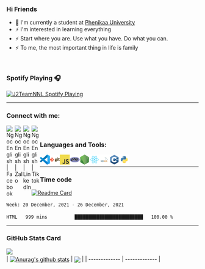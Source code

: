 ### Hi Friends

- 🔭 I'm currently a student at [Phenikaa University]
- ⚡ I'm interested in learning everything 
- ⚡ Start where you are. Use what you have. Do what you can.
- ⚡ To me, the most important thing in life is family

<br />

### Spotify Playing 🎧
[<img src="https://spotify-playing-git-master.j2teamnnl.vercel.app/api/spotify-playing" alt="J2TeamNNL Spotify Playing" width="350" />](https://open.spotify.com/user/31ncivibv3phbekrh3ttbnb7c5qy)



---


### Connect with me:
[<img align="left" alt="NgocEnglish | Facebook" width="22px" src="https://upload.wikimedia.org/wikipedia/commons/thumb/1/16/Facebook-icon-1.png/640px-Facebook-icon-1.png" />][facebook]
[
<img align="left" alt="NgocEnglish | Zalo" width="22px" src="https://www.anphatpc.com.vn/template/anphat_2020v2/images/icon-zalo.jpg" />][zalo]
[<img align="left" alt="NgocEnglish | LinkedIn" width="22px" src="https://cdn3.iconfinder.com/data/icons/inficons/512/linkedin.png" />][linkedin]
[<img align="left" alt="NgocEnglish | Tiktok" width="22px" src="https://cdn.cdnlogo.com/logos/t/46/tiktok-icon-black.svg" />][tiktok]

<br />

### Languages and Tools:

<img align="left" alt="Visual Studio Code" width="26px" src="https://raw.githubusercontent.com/github/explore/80688e429a7d4ef2fca1e82350fe8e3517d3494d/topics/visual-studio-code/visual-studio-code.png" />
<img align="left" alt="git" width="26px" src="https://raw.githubusercontent.com/github/explore/80688e429a7d4ef2fca1e82350fe8e3517d3494d/topics/git/git.png" hrep/>

[<img align="left" alt="JavaScript" width="26px" src="https://raw.githubusercontent.com/github/explore/80688e429a7d4ef2fca1e82350fe8e3517d3494d/topics/javascript/javascript.png" />][min project]
[<img align="left" alt="php" width="26px" src="https://raw.githubusercontent.com/github/explore/80688e429a7d4ef2fca1e82350fe8e3517d3494d/topics/php/php.png" />][web]
[<img align="left" alt="nodejs" width="26px" src="https://raw.githubusercontent.com/github/explore/80688e429a7d4ef2fca1e82350fe8e3517d3494d/topics/nodejs/nodejs.png" />][web]
[<img align="left" alt="react" width="26px" src="https://raw.githubusercontent.com/github/explore/80688e429a7d4ef2fca1e82350fe8e3517d3494d/topics/react/react.png" />][web]

<img align="left" alt="mysql" width="26px" src="https://raw.githubusercontent.com/github/explore/80688e429a7d4ef2fca1e82350fe8e3517d3494d/topics/mysql/mysql.png" />

[<img align="left" alt="cpp c" width="26px" src="https://raw.githubusercontent.com/github/explore/80688e429a7d4ef2fca1e82350fe8e3517d3494d/topics/cpp/cpp.png" />][c and cpp]
[<img align="left" alt="python" width="26px" src="https://raw.githubusercontent.com/github/explore/80688e429a7d4ef2fca1e82350fe8e3517d3494d/topics/python/python.png" />][python]

<br />

---

### Time code

[![Readme Card](https://github-readme-stats.vercel.app/api/pin/?username=EnglishCNTT&repo=github-readme-stats)](https://github.com/EnglishCNTT/github-readme-stats)

<!--START_SECTION:waka-->
```text
Week: 20 December, 2021 - 26 December, 2021

HTML   999 mins          █████████████████████████   100.00 % 
```
<!--END_SECTION:waka-->

---

### GitHub Stats Card
![](https://github-readme-stats.vercel.app/api?username=EnglishCNTT&theme=gotham&hide_border=true&include_all_commits=true&count_private=true)<br/>
| <a href="https://github.com/englishcntt"><img align="center" src="https://github-readme-stats.vercel.app/api?username=englishcntt&show_icons=true&include_all_commits=true&theme=buefy&hide_border=true&theme=ocean_dark" alt="Anurag's github stats" /></a> | <a href="https://github.com/englishcntt"><img align="center" src="https://github-readme-stats.vercel.app/api/top-langs/?username=englishcntt&layout=compact&theme=buefy&hide_border=true&theme=ocean_dark" /></a> |
| ------------- | ------------- |

[Phenikaa University]: https://phenikaa-uni.edu.vn/vi
[facebook]: https://www.facebook.com/englishit4
[linkedin]: linkedin.com/in/englishcntt
[zalo]: https://zalo.me/0865089202
[tiktok]: https://www.tiktok.com/@englishit
[web]: https://github.com/englishcntt
[min project]: https://github.com/englishcntt
[c and cpp]: https://github.com/englishcntt
[python]: https://github.com/englishcntt
